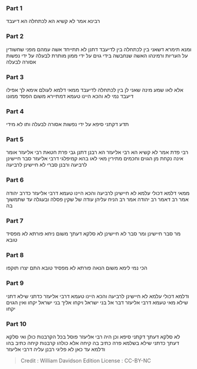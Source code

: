 
### Part 1
רבינא אמר לא קשיא הא לכתחלה הא דיעבד

### Part 2
ומנא תימרא דשאני בין לכתחלה בין לדיעבד דתנן לא תתייחד אשה עמהם מפני שחשודין על העריות ורמינהו האשה שנחבשה בידי גוים על ידי ממון מותרת לבעלה על ידי נפשות אסורה לבעלה

### Part 3
אלא לאו שמע מינה שאני לן בין לכתחלה לדיעבד ממאי דלמא לעולם אימא לך אפילו דיעבד נמי לא והכא היינו טעמא דמתיירא משום הפסד ממונו

### Part 4
תדע דקתני סיפא על ידי נפשות אסורה לבעלה ותו לא מידי

### Part 5
רבי פדת אמר לא קשיא הא רבי אליעזר הא רבנן דתנן גבי פרת חטאת רבי אליעזר אומר אינה נקחת מן הגוים וחכמים מתירין מאי לאו בהא קמיפלגי דרבי אליעזר סבר חיישינן לרביעה ורבנן סברי לא חיישינן לרביעה

### Part 6
ממאי דלמא דכולי עלמא לא חיישינן לרביעה והכא היינו טעמא דרבי אליעזר כדרב יהודה אמר רב דאמר רב יהודה אמר רב הניח עליהן עודה של שקין פסלה ובעגלה עד שתמשוך בה

### Part 7
מר סבר חיישינן ומר סבר לא חיישינן לא סלקא דעתך משום ניחא פורתא לא מפסיד טובא

### Part 8
הכי נמי לימא משום הנאה פורתא לא מפסיד טובא התם יצרו תוקפו

### Part 9
ודלמא דכולי עלמא לא חיישינן לרביעה והכא היינו טעמא דרבי אליעזר כדתני שילא דתני שילא מאי טעמא דרבי אליעזר דבר אל בני ישראל ויקחו אליך בני ישראל יקחו ואין הגוים יקחו

### Part 10
לא סלקא דעתך דקתני סיפא וכן היה רבי אליעזר פוסל בכל הקרבנות כולן ואי סלקא דעתך כדתני שילא בשלמא פרה כתיב בה קיחה אלא כולהו קרבנות קיחה כתיב בהו ודלמא עד כאן לא פליגי רבנן עליה דרבי אליעזר

>Credit : William Davidson Edition
>License : CC-BY-NC
